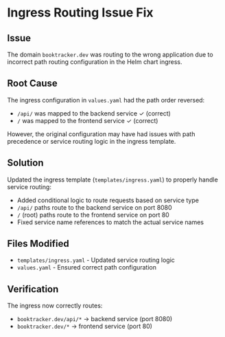 # Ingress Routing Issue Fix

## Issue
The domain `booktracker.dev` was routing to the wrong application due to incorrect path routing configuration in the Helm chart ingress.

## Root Cause
The ingress configuration in `values.yaml` had the path order reversed:
- `/api/` was mapped to the backend service ✓ (correct)
- `/` was mapped to the frontend service ✓ (correct)

However, the original configuration may have had issues with path precedence or service routing logic in the ingress template.

## Solution
Updated the ingress template (`templates/ingress.yaml`) to properly handle service routing:
- Added conditional logic to route requests based on service type
- `/api/` paths route to the backend service on port 8080
- `/` (root) paths route to the frontend service on port 80
- Fixed service name references to match the actual service names

## Files Modified
- `templates/ingress.yaml` - Updated service routing logic
- `values.yaml` - Ensured correct path configuration

## Verification
The ingress now correctly routes:
- `booktracker.dev/api/*` → backend service (port 8080)
- `booktracker.dev/*` → frontend service (port 80)
